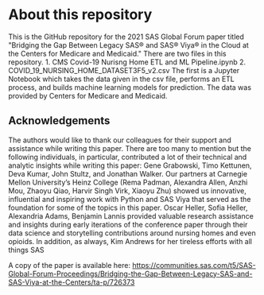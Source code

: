 # About this repository
This is the GitHub repository for the 2021 SAS Global Forum paper titled "Bridging the Gap Between Legacy SAS® and SAS® Viya® in the Cloud at the Centers for Medicare and Medicaid."
There are two files in this repository. 
	1. CMS Covid-19 Nurisng Home ETL and ML Pipeline.ipynb
	2. COVID_19_NURSING_HOME_DATASET3F5_v2.csv
The first is a Jupyter Notebook which takes the data given in the csv file, performs an ETL process, and builds machine learning models for prediction. The data was provided by Centers for Medicare and Medicaid.

## Acknowledgements
The authors would like to thank our colleagues for their support and assistance while writing this paper. There are too many to mention but the following individuals, in particular, contributed a lot of their technical and analytic insights while writing this paper: Gene Grabowski, Timo Kettunen, Deva Kumar, John Stultz, and Jonathan Walker. Our partners at Carnegie Mellon University’s Heinz College (Rema Padman, Alexandra Allen, Anzhi Mou, Zhaoyu Qiao, Harvir Singh Virk, Xiaoyu Zhu) showed us innovative, influential and inspiring work with Python and SAS Viya that served as the foundation for some of the topics in this paper. Oscar Heller, Sofia Heller, Alexandria Adams, Benjamin Lannis provided valuable research assistance and insights during early iterations of the conference paper through their data science and storytelling contributions around nursing homes and even opioids. In addition, as always, Kim Andrews for her tireless efforts with all things SAS 

A copy of the paper is available here:
https://communities.sas.com/t5/SAS-Global-Forum-Proceedings/Bridging-the-Gap-Between-Legacy-SAS-and-SAS-Viya-at-the-Centers/ta-p/726373

